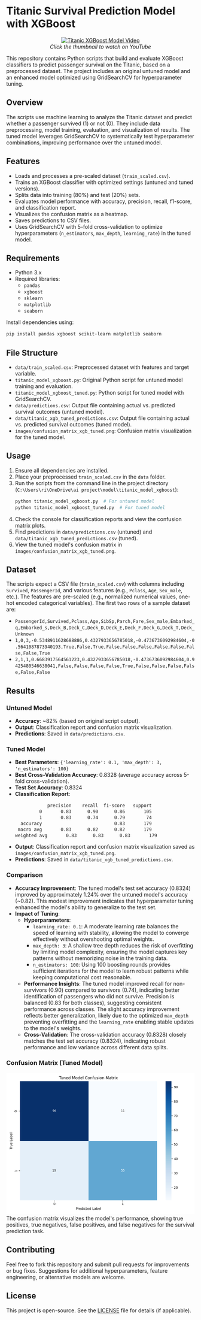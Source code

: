 # Titanic Survival Prediction Model with XGBoost
<p align="center">
  <a href="https://youtu.be/feOO7DOKnqQ?si=rFT9jCzVhsqnGJS8">
    <img src="https://img.youtube.com/vi/feOO7DOKnqQ/maxresdefault.jpg" alt="Titanic XGBoost Model Video">
  </a>
  <br/>
  <em>Click the thumbnail to watch on YouTube</em>
</p>

This repository contains Python scripts that build and evaluate XGBoost classifiers to predict passenger survival on the Titanic, based on a preprocessed dataset. The project includes an original untuned model and an enhanced model optimized using GridSearchCV for hyperparameter tuning.

## Overview

The scripts use machine learning to analyze the Titanic dataset and predict whether a passenger survived (1) or not (0). They include data preprocessing, model training, evaluation, and visualization of results. The tuned model leverages GridSearchCV to systematically test hyperparameter combinations, improving performance over the untuned model.

## Features

- Loads and processes a pre-scaled dataset (`train_scaled.csv`).
- Trains an XGBoost classifier with optimized settings (untuned and tuned versions).
- Splits data into training (80%) and test (20%) sets.
- Evaluates model performance with accuracy, precision, recall, f1-score, and classification report.
- Visualizes the confusion matrix as a heatmap.
- Saves predictions to CSV files.
- Uses GridSearchCV with 5-fold cross-validation to optimize hyperparameters (`n_estimators`, `max_depth`, `learning_rate`) in the tuned model.

## Requirements

- Python 3.x
- Required libraries:
  - `pandas`
  - `xgboost`
  - `sklearn`
  - `matplotlib`
  - `seaborn`

Install dependencies using:
```bash
pip install pandas xgboost scikit-learn matplotlib seaborn
```

## File Structure

- `data/train_scaled.csv`: Preprocessed dataset with features and target variable.
- `titanic_model_xgboost.py`: Original Python script for untuned model training and evaluation.
- `titanic_model_xgboost_tuned.py`: Python script for tuned model with GridSearchCV.
- `data/predictions.csv`: Output file containing actual vs. predicted survival outcomes (untuned model).
- `data/titanic_xgb_tuned_predictions.csv`: Output file containing actual vs. predicted survival outcomes (tuned model).
- `images/confusion_matrix_xgb_tuned.png`: Confusion matrix visualization for the tuned model.

## Usage

1. Ensure all dependencies are installed.
2. Place your preprocessed `train_scaled.csv` in the `data` folder.
3. Run the scripts from the command line in the project directory (`C:\Users\ri\OneDrive\ai project\model\titanic_model_xgboost`):
   ```bash
   python titanic_model_xgboost.py  # For untuned model
   python titanic_model_xgboost_tuned.py  # For tuned model
   ```
4. Check the console for classification reports and view the confusion matrix plots.
5. Find predictions in `data/predictions.csv` (untuned) and `data/titanic_xgb_tuned_predictions.csv` (tuned).
6. View the tuned model's confusion matrix in `images/confusion_matrix_xgb_tuned.png`.

## Dataset

The scripts expect a CSV file (`train_scaled.csv`) with columns including `Survived`, `PassengerId`, and various features (e.g., `Pclass`, `Age`, `Sex_male`, etc.). The features are pre-scaled (e.g., normalized numerical values, one-hot encoded categorical variables). The first two rows of a sample dataset are:
- `PassengerId,Survived,Pclass,Age,SibSp,Parch,Fare,Sex_male,Embarked_q,Embarked_s,Deck_B,Deck_C,Deck_D,Deck_E,Deck_F,Deck_G,Deck_T,Deck_Unknown`
- `1,0,3,-0.5348911628688886,0.4327933656785018,-0.4736736092984604,-0.5641087873940193,True,False,True,False,False,False,False,False,False,False,True`
- `2,1,1,0.6683917564561223,0.4327933656785018,-0.4736736092984604,0.9425480546638041,False,False,False,False,True,False,False,False,False,False,False`

## Results

### Untuned Model
- **Accuracy**: ~82% (based on original script output).
- **Output**: Classification report and confusion matrix visualization.
- **Predictions**: Saved in `data/predictions.csv`.

### Tuned Model
- **Best Parameters**: `{'learning_rate': 0.1, 'max_depth': 3, 'n_estimators': 100}`
- **Best Cross-Validation Accuracy**: 0.8328 (average accuracy across 5-fold cross-validation).
- **Test Set Accuracy**: 0.8324
- **Classification Report**:
  ```
              precision    recall  f1-score   support
           0       0.83      0.90      0.86       105
           1       0.83      0.74      0.79        74
    accuracy                           0.83       179
   macro avg       0.83      0.82      0.82       179
  weighted avg       0.83      0.83      0.83       179
  ```
- **Output**: Classification report and confusion matrix visualization saved as `images/confusion_matrix_xgb_tuned.png`.
- **Predictions**: Saved in `data/titanic_xgb_tuned_predictions.csv`.

### Comparison
- **Accuracy Improvement**: The tuned model's test set accuracy (0.8324) improved by approximately 1.24% over the untuned model's accuracy (~0.82). This modest improvement indicates that hyperparameter tuning enhanced the model's ability to generalize to the test set.
- **Impact of Tuning**:
  - **Hyperparameters**:
    - `learning_rate: 0.1`: A moderate learning rate balances the speed of learning with stability, allowing the model to converge effectively without overshooting optimal weights.
    - `max_depth: 3`: A shallow tree depth reduces the risk of overfitting by limiting model complexity, ensuring the model captures key patterns without memorizing noise in the training data.
    - `n_estimators: 100`: Using 100 boosting rounds provides sufficient iterations for the model to learn robust patterns while keeping computational cost reasonable.
  - **Performance Insights**: The tuned model improved recall for non-survivors (0.90) compared to survivors (0.74), indicating better identification of passengers who did not survive. Precision is balanced (0.83 for both classes), suggesting consistent performance across classes. The slight accuracy improvement reflects better generalization, likely due to the optimized `max_depth` preventing overfitting and the `learning_rate` enabling stable updates to the model's weights.
  - **Cross-Validation**: The cross-validation accuracy (0.8328) closely matches the test set accuracy (0.8324), indicating robust performance and low variance across different data splits.

### Confusion Matrix (Tuned Model)
![Tuned Model Confusion Matrix](images/confusion_matrix_xgb_tuned.png)
The confusion matrix visualizes the model's performance, showing true positives, true negatives, false positives, and false negatives for the survival prediction task.

## Contributing

Feel free to fork this repository and submit pull requests for improvements or bug fixes. Suggestions for additional hyperparameters, feature engineering, or alternative models are welcome.

## License

This project is open-source. See the [LICENSE](LICENSE) file for details (if applicable).